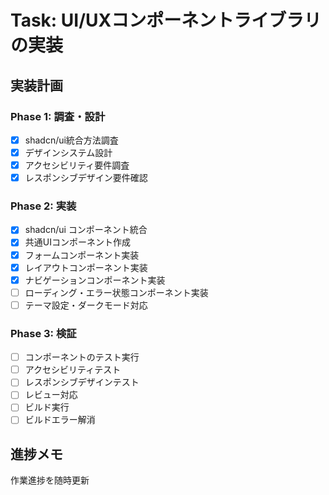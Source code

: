 # Task: UI/UXコンポーネントライブラリの実装

## 実装計画
### Phase 1: 調査・設計
- [x] shadcn/ui統合方法調査
- [x] デザインシステム設計
- [x] アクセシビリティ要件調査
- [x] レスポンシブデザイン要件確認

### Phase 2: 実装
- [x] shadcn/ui コンポーネント統合
- [x] 共通UIコンポーネント作成
- [x] フォームコンポーネント実装
- [x] レイアウトコンポーネント実装
- [x] ナビゲーションコンポーネント実装
- [ ] ローディング・エラー状態コンポーネント実装
- [ ] テーマ設定・ダークモード対応

### Phase 3: 検証
- [ ] コンポーネントのテスト実行
- [ ] アクセシビリティテスト
- [ ] レスポンシブデザインテスト
- [ ] レビュー対応
- [ ] ビルド実行
- [ ] ビルドエラー解消

## 進捗メモ
作業進捗を随時更新